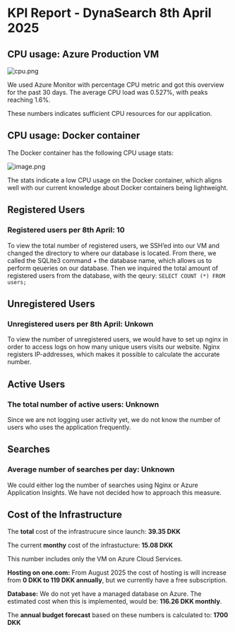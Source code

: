 # KPI Report - DynaSearch 8th April 2025 

## CPU usage: Azure Production VM

![cpu.png](attachment:43ff0ac8-6edd-476b-861f-2d7a5c02684e:cpu.png)

We used Azure Monitor with percentage CPU metric and got this overview for the past 30 days. The average CPU load was 0.527%, with peaks reaching 1.6%.

These numbers indicates sufficient CPU resources for our application.

## CPU usage: Docker container

The Docker container has the following CPU usage stats:

![image.png](attachment:2199d17e-1976-44a5-9de2-236ad43c6d1a:image.png)

The stats indicate a low CPU usage on the Docker container, which aligns well with our current knowledge about Docker containers being lightweight.

## Registered Users

### Registered users per 8th April: **10**

To view the total number of registered users, we SSH’ed into our VM and changed the directory to where our database is located. From there, we called the SQLite3 command + the database name, which allows us to perform qeueries on our database. Then we inquired the total amount of registered users from the database, with the qeury: `SELECT COUNT (*) FROM users;`

## Unregistered Users

### Unregistered users per 8th April: Unkown

To view the number of unregistered users, we would have to set up nginx in order to access logs on how many unique users visits our website. Nginx registers IP-addresses, which makes it possible to calculate the accurate number.

## Active Users

### The total number of active users: Unknown

Since we are not logging user activity yet, we do not know the number of users who uses the application frequently. 

## Searches

### Average number of searches per day: Unknown

We could either log the number of searches using Nginx or Azure Application Insights. We have not decided how to approach this measure.

## Cost of the Infrastructure

The **total** cost of the infrastrucure since launch: **39.35 DKK**

The current **monthy** cost of the infrastucture: **15.08 DKK**

This number includes only the VM on Azure Cloud Services.

**Hosting on one.com:** From August 2025 the cost of hosting is will increase from **0 DKK to 119 DKK annually**, but we currently have a free subscription.

**Database:** We do not yet have a managed database on Azure. The estimated cost when this is implemented, would be: **116.26 DKK monthly**.

The **annual budget forecast** based on these numbers is calculated to: **1700 DKK**